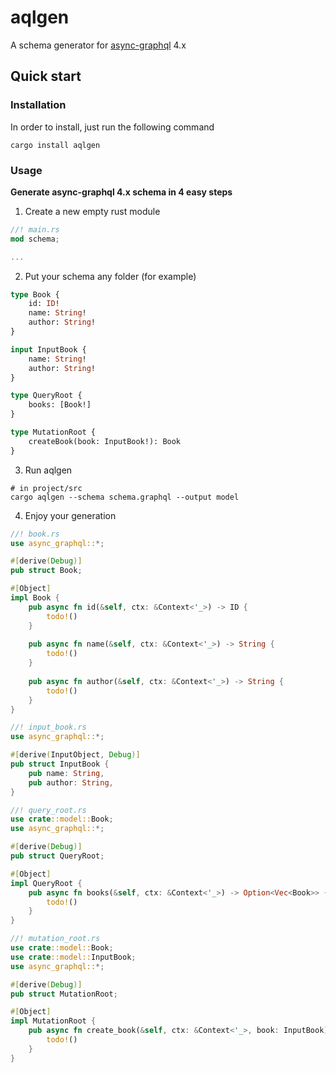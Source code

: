 # aqlgen

A schema generator for [async-graphql](https://github.com/async-graphql/async-graphql) 4.x

## Quick start
### Installation 
In order to install, just run the following command
```shell
cargo install aqlgen
```
### Usage
**Generate async-graphql 4.x schema in 4 easy steps**
1. Create a new empty rust module 
```rust
//! main.rs
mod schema;

...
```
2. Put your schema any folder (for example)
```graphql
type Book {
    id: ID!
    name: String!
    author: String!
}

input InputBook {
    name: String!
    author: String!
}

type QueryRoot {
    books: [Book!]
}

type MutationRoot {
    createBook(book: InputBook!): Book
}
```
3. Run aqlgen
```shell
# in project/src
cargo aqlgen --schema schema.graphql --output model
```
4. Enjoy your generation
```rust
//! book.rs
use async_graphql::*;

#[derive(Debug)]
pub struct Book;

#[Object]
impl Book {
    pub async fn id(&self, ctx: &Context<'_>) -> ID {
        todo!()
    }
    
    pub async fn name(&self, ctx: &Context<'_>) -> String {
        todo!()
    }
    
    pub async fn author(&self, ctx: &Context<'_>) -> String {
        todo!()
    }
}
```

```rust 
//! input_book.rs
use async_graphql::*;

#[derive(InputObject, Debug)]
pub struct InputBook {
    pub name: String,
    pub author: String,
}
```

```rust
//! query_root.rs
use crate::model::Book;
use async_graphql::*;

#[derive(Debug)]
pub struct QueryRoot;

#[Object]
impl QueryRoot {
    pub async fn books(&self, ctx: &Context<'_>) -> Option<Vec<Book>> {
        todo!()
    }
}
```

```rust
//! mutation_root.rs
use crate::model::Book;
use crate::model::InputBook;
use async_graphql::*;

#[derive(Debug)]
pub struct MutationRoot;

#[Object]
impl MutationRoot {
    pub async fn create_book(&self, ctx: &Context<'_>, book: InputBook) -> Option<Book> {
        todo!()
    }
}
```
